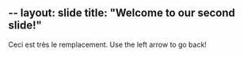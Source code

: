 --
layout: slide
title: "Welcome to our second slide!"
---
Ceci est très le remplacement.
Use the left arrow to go back!
